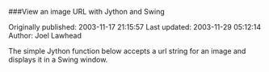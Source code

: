 ###View an image URL with Jython and Swing

Originally published: 2003-11-17 21:15:57
Last updated: 2003-11-29 05:12:14
Author: Joel Lawhead

The simple Jython function below accepts a url string for an image and displays it in a Swing window.